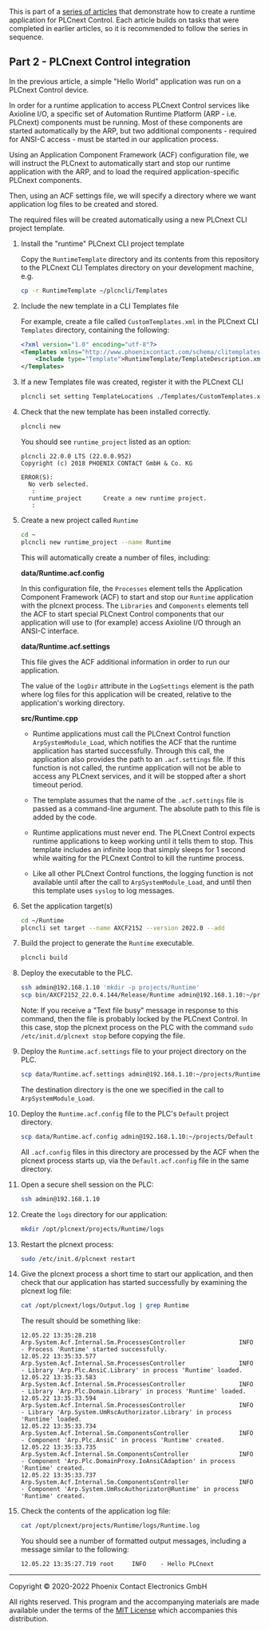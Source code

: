 This is part of a [series of articles](https://github.com/PLCnext/SampleRuntime) that demonstrate how to create a runtime application for PLCnext Control. Each article builds on tasks that were completed in earlier articles, so it is recommended to follow the series in sequence.

## Part 2 - PLCnext Control integration

In the previous article, a simple "Hello World" application was run on a PLCnext Control device.

In order for a runtime application to access PLCnext Control services like Axioline I/O, a specific set of Automation Runtime Platform (ARP - i.e. PLCnext) components must be running. Most of these components are started automatically by the ARP, but two additional components - required for ANSI-C access - must be started in our application process.

Using an Application Component Framework (ACF) configuration file, we will instruct the PLCnext to automatically start and stop our runtime application with the ARP, and to load the required application-specific PLCnext components.

Then, using an ACF settings file, we will specify a directory where we want application log files to be created and stored.

The required files will be created automatically using a new PLCnext CLI project template.

1. Install the "runtime" PLCnext CLI project template

   Copy the `RuntimeTemplate` directory and its contents from this repository to the PLCnext CLI Templates directory on your development machine, e.g.

   ```bash
   cp -r RuntimeTemplate ~/plcncli/Templates
   ```

1. Include the new template in a CLI Templates file

   For example, create a file called `CustomTemplates.xml` in the PLCnext CLI `Templates` directory, containing the following:

   ```xml
   <?xml version="1.0" encoding="utf-8"?>
   <Templates xmlns="http://www.phoenixcontact.com/schema/clitemplates">
	   <Include type="Template">RuntimeTemplate/TemplateDescription.xml</Include>
   </Templates>
   ```

1. If a new Templates file was created, register it with the PLCnext CLI

   ```bash
   plcncli set setting TemplateLocations ./Templates/CustomTemplates.xml --add
   ```

1. Check that the new template has been installed correctly.

   ```bash
   plcncli new
   ```

   You should see `runtime_project` listed as an option: 
   ```text
   plcncli 22.0.0 LTS (22.0.0.952)
   Copyright (c) 2018 PHOENIX CONTACT GmbH & Co. KG

   ERROR(S):
     No verb selected.
      :
     runtime_project      Create a new runtime project.
      :
   ```

1. Create a new project called `Runtime`

   ```bash
   cd ~
   plcncli new runtime_project --name Runtime
   ```

   This will automatically create a number of files, including:

   **data/Runtime.acf.config**

   In this configuration file, the `Processes` element tells the Application Component Framework (ACF) to start and stop our `Runtime` application with the plcnext process. The `Libraries` and `Components` elements tell the ACF to start special PLCnext Control components that our application will use to (for example) access Axioline I/O through an ANSI-C interface.

   **data/Runtime.acf.settings**

   This file gives the ACF additional information in order to run our application.

   The value of the `logDir` attribute in the `LogSettings` element is the path where log files for this application will be created, relative to the application's working directory.

   **src/Runtime.cpp**

   - Runtime applications must call the PLCnext Control function `ArpSystemModule_Load`, which notifies the ACF that the runtime application has started successfully. Through this call, the application also provides the path to an `.acf.settings` file. If this function is not called, the runtime application will not be able to access any PLCnext services, and it will be stopped after a short timeout period.

   - The template assumes that the name of the `.acf.settings` file is passed as a command-line argument. The absolute path to this file is added by the code.

   - Runtime applications must never end. The PLCnext Control expects runtime applications to keep working until it tells them to stop. This template includes an infinite loop that simply sleeps for 1 second while waiting for the PLCnext Control to kill the runtime process.

   - Like all other PLCnext Control functions, the logging function is not available until after the call to `ArpSystemModule_Load`, and until then this template uses `syslog` to log messages.

1. Set the application target(s)

   ```bash
   cd ~/Runtime
   plcncli set target --name AXCF2152 --version 2022.0 --add
   ```

1. Build the project to generate the `Runtime` executable.

   ```bash
   plcncli build
   ```

1. Deploy the executable to the PLC.

   ```bash
   ssh admin@192.168.1.10 'mkdir -p projects/Runtime'
   scp bin/AXCF2152_22.0.4.144/Release/Runtime admin@192.168.1.10:~/projects/Runtime
   ```

   Note: If you receive a "Text file busy" message in response to this command, then the file is probably locked by the PLCnext Control. In this case, stop the plcnext process on the PLC with the command `sudo /etc/init.d/plcnext stop` before copying the file.

1. Deploy the `Runtime.acf.settings` file to your project directory on the PLC.

   ```bash
   scp data/Runtime.acf.settings admin@192.168.1.10:~/projects/Runtime
   ```

   The destination directory is the one we specified in the call to `ArpSystemModule_Load`.

1. Deploy the `Runtime.acf.config` file to the PLC's `Default` project directory.

   ```bash
   scp data/Runtime.acf.config admin@192.168.1.10:~/projects/Default
   ```

   All `.acf.config` files in this directory are processed by the ACF when the plcnext process starts up, via the `Default.acf.config` file in the same directory.

1. Open a secure shell session on the PLC:

   ```bash
   ssh admin@192.168.1.10
   ```

1. Create the `logs` directory for our application:

   ```bash
   mkdir /opt/plcnext/projects/Runtime/logs
   ```

1. Restart the plcnext process:

   ```bash
   sudo /etc/init.d/plcnext restart
   ```

1. Give the plcnext process a short time to start our application, and then check that our application has started successfully by examining the plcnext log file:

   ```bash
   cat /opt/plcnext/logs/Output.log | grep Runtime
   ```

   The result should be something like:

   ```text
   12.05.22 13:35:28.218 Arp.System.Acf.Internal.Sm.ProcessesController               INFO  - Process 'Runtime' started successfully.
   12.05.22 13:35:33.577 Arp.System.Acf.Internal.Sm.ProcessesController               INFO  - Library 'Arp.Plc.AnsiC.Library' in process 'Runtime' loaded.
   12.05.22 13:35:33.583 Arp.System.Acf.Internal.Sm.ProcessesController               INFO  - Library 'Arp.Plc.Domain.Library' in process 'Runtime' loaded.
   12.05.22 13:35:33.594 Arp.System.Acf.Internal.Sm.ProcessesController               INFO  - Library 'Arp.System.UmRscAuthorizator.Library' in process 'Runtime' loaded.
   12.05.22 13:35:33.734 Arp.System.Acf.Internal.Sm.ComponentsController              INFO  - Component 'Arp.Plc.AnsiC' in process 'Runtime' created.
   12.05.22 13:35:33.735 Arp.System.Acf.Internal.Sm.ComponentsController              INFO  - Component 'Arp.Plc.DomainProxy.IoAnsiCAdaption' in process 'Runtime' created.
   12.05.22 13:35:33.737 Arp.System.Acf.Internal.Sm.ComponentsController              INFO  - Component 'Arp.System.UmRscAuthorizator@Runtime' in process 'Runtime' created.
   ```

1. Check the contents of the application log file:

   ```bash
   cat /opt/plcnext/projects/Runtime/logs/Runtime.log
   ```

   You should see a number of formatted output messages, including a message similar to the following:

   ```text
   12.05.22 13:35:27.719 root     INFO    - Hello PLCnext
   ```

---

Copyright © 2020-2022 Phoenix Contact Electronics GmbH

All rights reserved. This program and the accompanying materials are made available under the terms of the [MIT License](http://opensource.org/licenses/MIT) which accompanies this distribution.
